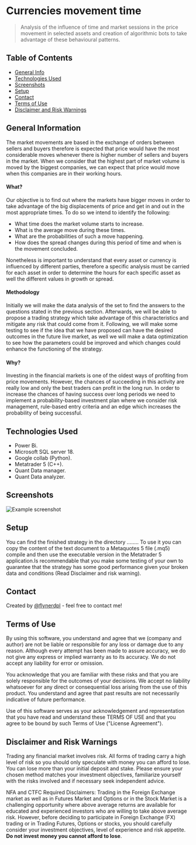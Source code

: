 # Currencies movement time 
> Analysis of the influence of time and market sessions in the price movement in selected assets and creation of algorithmic bots to take advantage of these behavioural patterns. 

## Table of Contents
* [General Info](#general-information)
* [Technologies Used](#technologies-used)
* [Screenshots](#screenshots)
* [Setup](#setup)
* [Contact](#contact)
* [Terms of Use](#terms-of-use)
* [Disclaimer and Risk Warnings](#disclaimer-and-risk-warnings)
 

## General Information

The market movements are based in the exchange of orders between sellers and buyers therefore is expected that price would have the most considerable moves whenever there is higher number of sellers and buyers in the market. When we consider that the highest part of market volume is moved by the biggest companies, we can expect that price would move when this companies are in their working hours. 

#### What?
Our objective is to find out where the markets have bigger moves in order to take advantage of the big displacements of price and get in and out in the most appropriate times. To do so we intend to identify the following:
- What time does the market volume starts to increase.
- What is the average move during these times.
- What are the probabilities of such a move happening.
- How does the spread changes during this period of time and when is the movement concluded. 

Nonetheless is important to understand that every asset or currency is influenced by different parties, therefore a specific analysis must be carried for each asset in order to determine the hours for each specific asset as well the different values in growth or spread. 

#### Methodology
Initially we will make the data analysis of the set to find the answers to the questions stated in the previous section. Afterwards, we will be able to propose a trading strategy which take advantage of this characteristics and mitigate any risk that could come from it. Following, we will make some testing to see if the idea that we have proposed can have the desired outcomes in the future live market, as well we will make a data optimization to see how the parameters could be improved and which changes could enhance the functioning of the strategy. 

#### Why?
Investing in the financial markets is one of the oldest ways of profiting from price movements. However, the chances of succeeding in this activity are really low and only the best traders can profit in the long run. In order to increase the chances of having success over long periods we need to implement a probability-based investment plan where we consider risk management, rule-based entry criteria and an edge which increases the probability of being successful.   

## Technologies Used
- Power Bi. 
- Microsoft SQL server 18.
- Google collab (Python).
- Metatrader 5 (C++).
- Quant Data manager. 
- Quant Data analyzer. 

## Screenshots
![Example screenshot](./img/screenshot.png)
<!-- If you have screenshots you'd like to share, include them here. -->


## Setup
You can find the finished strategy in the directory ........ To use it you can copy the content of the text document to a Metaquotes 5 file (.mq5) compile and then use the executable version in the Metatrader 5 application.Is recommendable that you make some testing of your own to guarantee that the strategy has some good performance given your broken data and conditions (Read Disclaimer and risk warning). 

## Contact
Created by [@flynerdpl](https://www.flynerd.pl/) - feel free to contact me!


## Terms of Use

By using this software, you understand and agree that we (company and author)
are not be liable or responsible for any loss or damage due to any reason.
Although every attempt has been made to assure accuracy,
we do not give any express or implied warranty as to its accuracy.
We do not accept any liability for error or omission.

You acknowledge that you are familiar with these risks
and that you are solely responsible for the outcomes of your decisions.
We accept no liability whatsoever for any direct or consequential loss arising from the use of this product.
You understand and agree that past results are not necessarily indicative of future performance.

Use of this software serves as your acknowledgement and representation that you have read and understand
these TERMS OF USE and that you agree to be bound by such Terms of Use ("License Agreement").

## Disclaimer and Risk Warnings

Trading any financial market involves risk.
All forms of trading carry a high level of risk so you should only speculate with money you can afford to lose.
You can lose more than your initial deposit and stake.
Please ensure your chosen method matches your investment objectives,
familiarize yourself with the risks involved and if necessary seek independent advice.

NFA and CTFC Required Disclaimers:
Trading in the Foreign Exchange market as well as in Futures Market and Options or in the Stock Market
is a challenging opportunity where above average returns are available for educated and experienced investors
who are willing to take above average risk.
However, before deciding to participate in Foreign Exchange (FX) trading or in Trading Futures, Options or stocks,
you should carefully consider your investment objectives, level of experience and risk appetite.
**Do not invest money you cannot afford to lose**.
